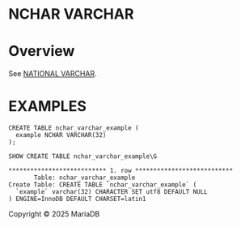 
# NCHAR VARCHAR


# Overview


See [NATIONAL VARCHAR](national-varchar.md).


# EXAMPLES


```
CREATE TABLE nchar_varchar_example (
  example NCHAR VARCHAR(32)
);
```

```
SHOW CREATE TABLE nchar_varchar_example\G
```

```
*************************** 1. row ***************************
       Table: nchar_varchar_example
Create Table: CREATE TABLE `nchar_varchar_example` (
  `example` varchar(32) CHARACTER SET utf8 DEFAULT NULL
) ENGINE=InnoDB DEFAULT CHARSET=latin1
```


Copyright © 2025 MariaDB


